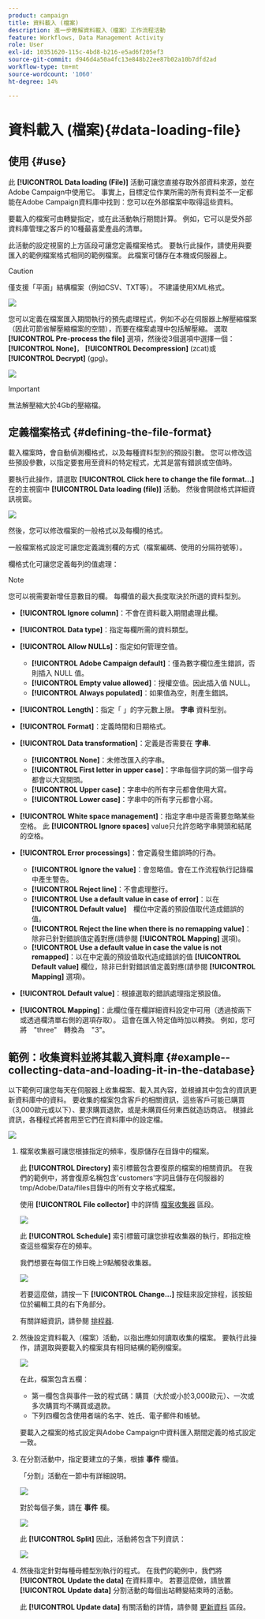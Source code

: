 ```yaml
---
product: campaign
title: 資料載入 (檔案)
description: 進一步瞭解資料載入（檔案）工作流程活動
feature: Workflows, Data Management Activity
role: User
exl-id: 10351620-115c-4bd8-b216-e5ad6f205ef3
source-git-commit: d946d4a50a4fc13e848b22ee87b02a10b7dfd2ad
workflow-type: tm+mt
source-wordcount: '1060'
ht-degree: 14%

---
```


# 資料載入 (檔案){#data-loading-file}



## 使用 {#use}

此 **[!UICONTROL Data loading (File)]** 活動可讓您直接存取外部資料來源，並在Adobe Campaign中使用它。 事實上，目標定位作業所需的所有資料並不一定都能在Adobe Campaign資料庫中找到：您可以在外部檔案中取得這些資料。

要載入的檔案可由轉變指定，或在此活動執行期間計算。 例如，它可以是受外部資料庫管理之客戶的10種最喜愛產品的清單。

此活動的設定視窗的上方區段可讓您定義檔案格式。 要執行此操作，請使用與要匯入的範例檔案格式相同的範例檔案。 此檔案可儲存在本機或伺服器上。

>[!CAUTION]
>
>僅支援「平面」結構檔案（例如CSV、TXT等）。 不建議使用XML格式。

![](assets/s_advuser_wf_etl_file.png)

您可以定義在檔案匯入期間執行的預先處理程式，例如不必在伺服器上解壓縮檔案（因此可節省解壓縮檔案的空間），而要在檔案處理中包括解壓縮。 選取 **[!UICONTROL Pre-process the file]** 選項，然後從3個選項中選擇一個： **[!UICONTROL None]**， **[!UICONTROL Decompression]** (zcat)或 **[!UICONTROL Decrypt]** (gpg)。

![](assets/preprocessing-dataloading.png)

>[!IMPORTANT]
>
>無法解壓縮大於4Gb的壓縮檔。

## 定義檔案格式 {#defining-the-file-format}

載入檔案時，會自動偵測欄格式，以及每種資料型別的預設引數。 您可以修改這些預設參數，以指定要套用至資料的特定程式，尤其是當有錯誤或空值時。

要執行此操作，請選取 **[!UICONTROL Click here to change the file format...]** 在的主視窗中 **[!UICONTROL Data loading (file)]** 活動。 然後會開啟格式詳細資訊視窗。

![](assets/file_loading_columns_format.png)

然後，您可以修改檔案的一般格式以及每欄的格式。

一般檔案格式設定可讓您定義識別欄的方式（檔案編碼、使用的分隔符號等）。

欄格式化可讓您定義每列的值處理：

>[!NOTE]
>
>您可以視需要新增任意數目的欄。 每欄值的最大長度取決於所選的資料型別。

* **[!UICONTROL Ignore column]**：不會在資料載入期間處理此欄。
* **[!UICONTROL Data type]**：指定每欄所需的資料類型。
* **[!UICONTROL Allow NULLs]**：指定如何管理空值。

   * **[!UICONTROL Adobe Campaign default]**：僅為數字欄位產生錯誤，否則插入 NULL 值。
   * **[!UICONTROL Empty value allowed]**：授權空值。因此插入值 NULL。
   * **[!UICONTROL Always populated]**：如果值為空，則產生錯誤。

* **[!UICONTROL Length]**：指定「 」的字元數上限。 **字串** 資料型別。
* **[!UICONTROL Format]**：定義時間和日期格式。
* **[!UICONTROL Data transformation]**：定義是否需要在 **字串**.

   * **[!UICONTROL None]**：未修改匯入的字串。
   * **[!UICONTROL First letter in upper case]**：字串每個字詞的第一個字母都會以大寫開頭。
   * **[!UICONTROL Upper case]**：字串中的所有字元都會使用大寫。
   * **[!UICONTROL Lower case]**：字串中的所有字元都會小寫。

* **[!UICONTROL White space management]**：指定字串中是否需要忽略某些空格。 此 **[!UICONTROL Ignore spaces]** value只允許忽略字串開頭和結尾的空格。
* **[!UICONTROL Error processings]**：會定義發生錯誤時的行為。

   * **[!UICONTROL Ignore the value]**：會忽略值。會在工作流程執行記錄檔中產生警告。
   * **[!UICONTROL Reject line]**：不會處理整行。
   * **[!UICONTROL Use a default value in case of error]**：以在　**[!UICONTROL Default value]**　欄位中定義的預設值取代造成錯誤的值。
   * **[!UICONTROL Reject the line when there is no remapping value]**：除非已針對錯誤值定義對應(請參閱 **[!UICONTROL Mapping]** 選項)。
   * **[!UICONTROL Use a default value in case the value is not remapped]**：以在中定義的預設值取代造成錯誤的值 **[!UICONTROL Default value]** 欄位，除非已針對錯誤值定義對應(請參閱 **[!UICONTROL Mapping]** 選項)。

* **[!UICONTROL Default value]**：根據選取的錯誤處理指定預設值。
* **[!UICONTROL Mapping]**：此欄位僅在欄詳細資料設定中可用（透過按兩下或透過欄清單右側的選項存取）。 這會在匯入特定值時加以轉換。 例如，您可將　&quot;three&quot;　轉換為　&quot;3&quot;。

## 範例：收集資料並將其載入資料庫 {#example--collecting-data-and-loading-it-in-the-database}

以下範例可讓您每天在伺服器上收集檔案、載入其內容，並根據其中包含的資訊更新資料庫中的資料。 要收集的檔案包含客戶的相關資訊，這些客戶可能已購買（3,000歐元或以下）、要求購買退款，或是未購買任何東西就造訪商店。 根據此資訊，各種程式將套用至它們在資料庫中的設定檔。

![](assets/s_advuser_load_file_sample_0.png)

1. 檔案收集器可讓您根據指定的頻率，復原儲存在目錄中的檔案。

   此 **[!UICONTROL Directory]** 索引標籤包含要復原的檔案的相關資訊。 在我們的範例中，將會復原名稱包含&#39;customers&#39;字詞且儲存在伺服器的tmp/Adobe/Data/files目錄中的所有文字格式檔案。

   使用 **[!UICONTROL File collector]** 中的詳情 [檔案收集器](file-collector.md) 區段。

   ![](assets/s_advuser_load_file_sample_1.png)

   此 **[!UICONTROL Schedule]** 索引標籤可讓您排程收集器的執行，即指定檢查這些檔案存在的頻率。

   我們想要在每個工作日晚上9點觸發收集器。

   ![](assets/s_advuser_load_file_sample_2.png)

   若要這麼做，請按一下 **[!UICONTROL Change...]** 按鈕來設定排程，該按鈕位於編輯工具的右下角部分。

   有關詳細資訊，請參閱 [排程器](scheduler.md).

1. 然後設定資料載入（檔案）活動，以指出應如何讀取收集的檔案。 要執行此操作，請選取與要載入的檔案具有相同結構的範例檔案。

   ![](assets/s_advuser_load_file_sample_3.png)

   在此，檔案包含五欄：

   * 第一欄包含與事件一致的程式碼：購買（大於或小於3,000歐元）、一次或多次購買均不購買或退款。
   * 下列四欄包含使用者端的名字、姓氏、電子郵件和帳號。

   要載入之檔案的格式設定與Adobe Campaign中資料匯入期間定義的格式設定一致。

1. 在分割活動中，指定要建立的子集，根據 **事件** 欄值。

   「分割」活動在一節中有詳細說明。

   ![](assets/s_advuser_load_file_sample_4.png)

   對於每個子集，請在 **事件** 欄。

   ![](assets/s_advuser_load_file_sample_5.png)

   此 **[!UICONTROL Split]** 因此，活動將包含下列資訊：

   ![](assets/s_advuser_load_file_sample_6.png)

1. 然後指定針對每種母體型別執行的程式。 在我們的範例中，我們將 **[!UICONTROL Update the data]** 在資料庫中。 若要這麼做，請放置 **[!UICONTROL Update data]** 分割活動的每個出站轉變結束時的活動。

   此 **[!UICONTROL Update data]** 有關活動的詳情，請參閱 [更新資料](update-data.md) 區段。
